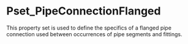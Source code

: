 # Pset_PipeConnectionFlanged

This property set is used to define the specifics of a flanged pipe connection used between occurrences of pipe segments and fittings.
<!-- end of short definition -->

